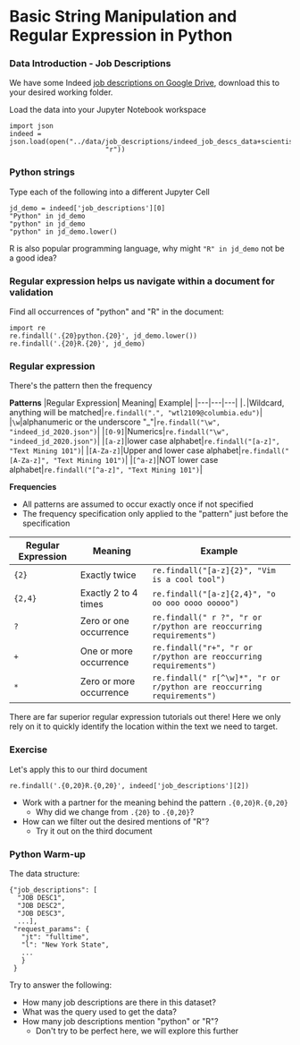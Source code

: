 # Basic String Manipulation and Regular Expression in Python

### Data Introduction - Job Descriptions
We have some Indeed [job descriptions on Google Drive](https://drive.google.com/open?id=1BXEl8iEMFsRjuyaIDJLVdtBRPFplFriV), download this to your desired working folder.

Load the data into your Jupyter Notebook workspace
```
import json
indeed = json.load(open("../data/job_descriptions/indeed_job_descs_data+scientist.json",
                        "r"))
```

### Python strings
Type each of the following into a different Jupyter Cell
```
jd_demo = indeed['job_descriptions'][0]
"Python" in jd_demo
"python" in jd_demo
"python" in jd_demo.lower()
```

R is also popular programming language, why might `"R" in jd_demo` not be a good idea?

### Regular expression helps us navigate within a document for validation
Find all occurrences of "python" and "R" in the document:
```
import re
re.findall('.{20}python.{20}', jd_demo.lower())
re.findall('.{20}R.{20}', jd_demo)
```

### Regular expression
There's the pattern then the frequency

**Patterns**
|Regular Expression| Meaning| Example|
|---|---|---|
|`.`|Wildcard, anything will be matched|`re.findall(".", "wtl2109@columbia.edu")`|
|`\w`|alphanumeric or the underscore "_"|`re.findall("\w", "indeed_jd_2020.json")`|
|`[0-9]`|Numerics|`re.findall("\w", "indeed_jd_2020.json")`|
|`[a-z]`|lower case alphabet|`re.findall("[a-z]", "Text Mining 101")`|
|`[A-Za-z]`|Upper and lower case alphabet|`re.findall("[A-Za-z]", "Text Mining 101")`|
|`[^a-z]`|NOT lower case alphabet|`re.findall("[^a-z]", "Text Mining 101")`|

**Frequencies**
- All patterns are assumed to occur exactly once if not specified
- The frequency specification only applied to the "pattern" just before the specification

|Regular Expression| Meaning| Example|
|---|---|---|
|`{2}`|Exactly twice|`re.findall("[a-z]{2}", "Vim is a cool tool")`|
|`{2,4}`|Exactly 2 to 4 times|`re.findall("[a-z]{2,4}", "o oo ooo oooo ooooo")`|
|`?`|Zero or one occurrence|`re.findall(" r ?", "r or r/python are reoccurring requirements")`|
|`+`|One or more occurrence|`re.findall("r+", "r or r/python are reoccurring requirements")`|
|`*`|Zero or more occurrence|`re.findall(" r[^\w]*", "r or r/python are reoccurring requirements")`|

There are far superior regular expression tutorials out there! Here we only rely on it to quickly identify the location within the text we need to target.

### Exercise
Let's apply this to our third document
```
re.findall('.{0,20}R.{0,20}', indeed['job_descriptions'][2])
```
- Work with a partner for the meaning behind the pattern `.{0,20}R.{0,20}`
  - Why did we change from `.{20}` to `.{0,20}`?
- How can we filter out the desired mentions of "R"?
  - Try it out on the third document

### Python Warm-up
The data structure:
```
{"job_descriptions": [
  "JOB DESC1",
  "JOB DESC2",
  "JOB DESC3",
  ...],
 "request_params": {
   "jt": "fulltime",
   "l": "New York State",
   ...
   }
 }
```

Try to answer the following:
- How many job descriptions are there in this dataset?
- What was the query used to get the data?
- How many job descriptions mention "python" or "R"?
  - Don't try to be perfect here, we will explore this further
